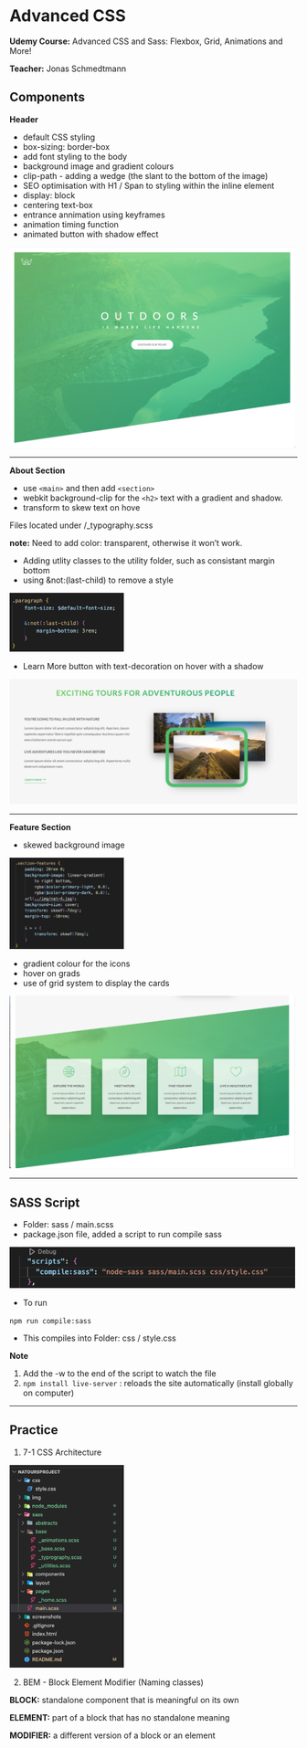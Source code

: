 # Advanced CSS 

**Udemy Course:** Advanced CSS and Sass: Flexbox, Grid, Animations and More! 

**Teacher:** Jonas Schmedtmann

## Components

**Header**
- default CSS styling 
- box-sizing: border-box
- add font styling to the body 
- background image and gradient colours
- clip-path - adding a wedge (the slant to the bottom of the image)
- SEO optimisation with H1 / Span to styling within the inline element
- display: block 
- centering text-box
- entrance annimation using keyframes 
- animation timing function
- animated button with shadow effect

<img src="./screenshots/header.png" alt="Header" width="500px">

___

**About Section**
- use ``<main>`` and then add ``<section>``
- webkit background-clip for the ``<h2>`` text with a gradient and shadow. 
- transform to skew text on hove

Files located under /_typography.scss

**note:**
Need to add color: transparent, otherwise it won’t work. 

- Adding utlity classes to the utility folder, such as consistant margin bottom
- using &not:(last-child) to remove a style

<img src="./screenshots//not.png" alt="not CSS style" width="200">

- Learn More button with text-decoration on hover with a shadow

<img src="./screenshots//about.png" alt="About Section" with="500">

___

**Feature Section** 

- skewed background image 
<img src="./screenshots/section-features.png" alt="Section Features Skewed" width="200">

- gradient colour for the icons 
- hover on grads
- use of grid system to display the cards 

<img src="./screenshots/features.png" alt="Feature Section" width="500">


____

## SASS Script

* Folder: sass / main.scss
* package.json file, added a script to run compile sass

<img src="./screenshots/script-sass.png" alt="Sass Script" width="500">

* To run

``npm run compile:sass``

* This compiles into Folder: css / style.css 

**Note**
1. Add the -w to the end of the script to watch the file 
2. ``npm install live-server`` : reloads the site automatically (install globally on computer) 

___

## Practice 

1. 7-1 CSS Architecture

<img src="./screenshots/7-1.png" alt="7-1 CSS" width="200">

2. BEM - Block Element Modifier (Naming classes)

**BLOCK:** standalone component that is meaningful on its own

**ELEMENT:** part of a block that has no standalone meaning

**MODIFIER:** a different version of a block or an element




